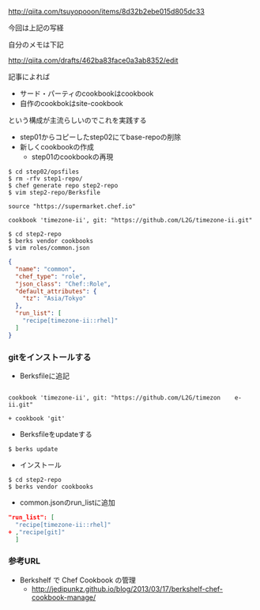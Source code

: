 http://qiita.com/tsuyopooon/items/8d32b2ebe015d805dc33

今回は上記の写経


自分のメモは下記

http://qiita.com/drafts/462ba83face0a3ab8352/edit


記事によれば

+ サード・パーティのcookbookはcookbook
+ 自作のcookbokはsite-cookbook

という構成が主流らしいのでこれを実践する

+ step01からコピーしたstep02にてbase-repoの削除
+ 新しくcookbookの作成
    + step01のcookbookの再現

```
$ cd step02/opsfiles
$ rm -rfv step1-repo/
$ chef generate repo step2-repo
$ vim step2-repo/Berksfile
```

```text:step2-repo/Berksfile
source "https://supermarket.chef.io"

cookbook 'timezone-ii', git: "https://github.com/L2G/timezone-ii.git"
```

```
$ cd step2-repo
$ berks vendor cookbooks
$ vim roles/common.json
```

```roles/common.json
{
  "name": "common",
  "chef_type": "role",
  "json_class": "Chef::Role",
  "default_attributes": {
    "tz": "Asia/Tokyo"
  },
  "run_list": [
    "recipe[timezone-ii::rhel]"
  ]
}
```

### gitをインストールする

+ Berksfileに追記

```text:step2-repo/Berksfile

cookbook 'timezone-ii', git: "https://github.com/L2G/timezon    e-ii.git"

+ cookbook 'git'
```

+ Berksfileをupdateする
 
```
$ berks update
```


+ インストール

```text:cmd
$ cd step2-repo
$ berks vendor cookbooks
```

+ common.jsonのrun_listに追加

```text:step2-repo/common.json
"run_list": [
  "recipe[timezone-ii::rhel]"
+ ,"recipe[git]"
  ]
```


### 参考URL

+ Berkshelf で Chef Cookbook の管理
    + http://jedipunkz.github.io/blog/2013/03/17/berkshelf-chef-cookbook-manage/
